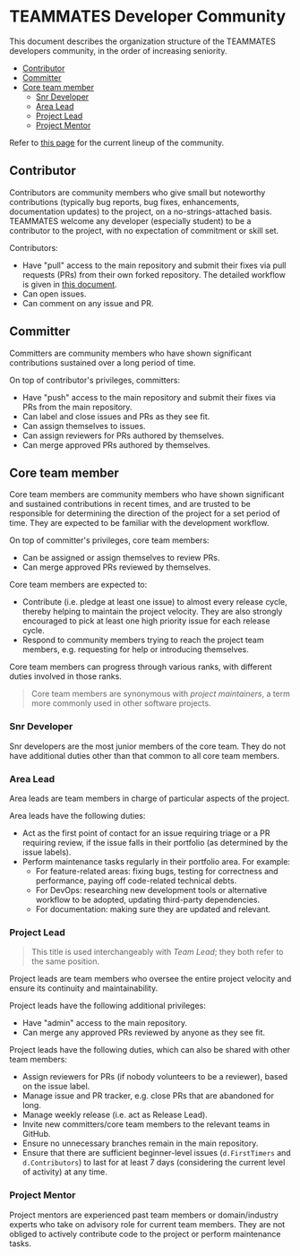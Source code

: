 # TEAMMATES Developer Community

This document describes the organization structure of the TEAMMATES developers community, in the order of increasing seniority.

* [Contributor](#contributor)
* [Committer](#committer)
* [Core team member](#core-team-member)
  * [Snr Developer](#snr-developer)
  * [Area Lead](#area-lead)
  * [Project Lead](#project-lead)
  * [Project Mentor](#project-mentor)

Refer to [this page](https://teammatesv4.appspot.com/about.jsp) for the current lineup of the community.

## Contributor

Contributors are community members who give small but noteworthy contributions (typically bug reports, bug fixes, enhancements, documentation updates) to the project, on a no-strings-attached basis.
TEAMMATES welcome any developer (especially student) to be a contributor to the project, with no expectation of commitment or skill set.

Contributors:
* Have "pull" access to the main repository and submit their fixes via pull requests (PRs) from their own forked repository.
  The detailed workflow is given in [this document](process.md).
* Can open issues.
* Can comment on any issue and PR.

## Committer

Committers are community members who have shown significant contributions sustained over a long period of time.

On top of contributor's privileges, committers:
* Have "push" access to the main repository and submit their fixes via PRs from the main repository.
* Can label and close issues and PRs as they see fit.
* Can assign themselves to issues.
* Can assign reviewers for PRs authored by themselves.
* Can merge approved PRs authored by themselves.

## Core team member

Core team members are community members who have shown significant and sustained contributions in recent times,
and are trusted to be responsible for determining the direction of the project for a set period of time.
They are expected to be familiar with the development workflow.

On top of committer's privileges, core team members:
* Can be assigned or assign themselves to review PRs.
* Can merge approved PRs reviewed by themselves.

Core team members are expected to:
* Contribute (i.e. pledge at least one issue) to almost every release cycle, thereby helping to maintain the project velocity.
  They are also strongly encouraged to pick at least one high priority issue for each release cycle.
* Respond to community members trying to reach the project team members, e.g. requesting for help or introducing themselves.

Core team members can progress through various ranks, with different duties involved in those ranks.

> Core team members are synonymous with *project maintainers*, a term more commonly used in other software projects.

### Snr Developer

Snr developers are the most junior members of the core team.
They do not have additional duties other than that common to all core team members.

### Area Lead

Area leads are team members in charge of particular aspects of the project.

Area leads have the following duties:
* Act as the first point of contact for an issue requiring triage or a PR requiring review, if the issue falls in their portfolio (as determined by the issue labels).
* Perform maintenance tasks regularly in their portfolio area. For example:
  * For feature-related areas: fixing bugs, testing for correctness and performance, paying off code-related technical debts.
  * For DevOps: researching new development tools or alternative workflow to be adopted, updating third-party dependencies.
  * For documentation: making sure they are updated and relevant.

### Project Lead

> This title is used interchangeably with *Team Lead*; they both refer to the same position.

Project leads are team members who oversee the entire project velocity and ensure its continuity and maintainability.

Project leads have the following additional privileges:
* Have "admin" access to the main repository.
* Can merge any approved PRs reviewed by anyone as they see fit.

Project leads have the following duties, which can also be shared with other team members:
* Assign reviewers for PRs (if nobody volunteers to be a reviewer), based on the issue label.
* Manage issue and PR tracker, e.g. close PRs that are abandoned for long.
* Manage weekly release (i.e. act as Release Lead).
* Invite new committers/core team members to the relevant teams in GitHub.
* Ensure no unnecessary branches remain in the main repository.
* Ensure that there are sufficient beginner-level issues (`d.FirstTimers` and `d.Contributors`) to last for at least 7 days (considering the current level of activity) at any time.

### Project Mentor

Project mentors are experienced past team members or domain/industry experts who take on advisory role for current team members.
They are not obliged to actively contribute code to the project or perform maintenance tasks.
